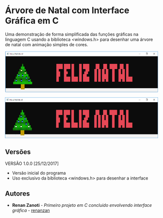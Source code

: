 # Árvore de Natal com Interface Gráfica em C
Uma demonstração de forma simplificada das funções gráficas na linguagem C usando a biblioteca <windows.h> para desenhar uma árvore de natal com animação simples de cores.

![](preview/image1.png)

![](preview/image2.png)

## Versões
VERSÃO 1.0.0 [25/12/2017]
* Versão inicial do programa
* Uso exclusivo da biblioteca <windows.h> para desenhar a interface

## Autores

* **Renan Zanoti** - *Primeiro projeto em C concluido envolvendo interface gráfica* - [renanzan](https://github.com/renanzan)
